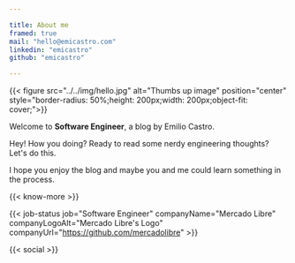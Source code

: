 ```yaml
---

title: About me
framed: true
mail: "hello@emicastro.com"
linkedin: "emicastro"
github: "emicastro"

---
```

{{< figure src="../../img/hello.jpg" alt="Thumbs up image" position="center" style="border-radius: 50%;height: 200px;width: 200px;object-fit: cover;">}}

Welcome to **Software Engineer**, a blog by Emilio Castro.

Hey! How you doing? Ready to read some nerdy engineering thoughts? Let's do this.

I hope you enjoy the blog and maybe you and me could learn something in the process.

{{< know-more >}}

{{< job-status job="Software Engineer" companyName="Mercado Libre" companyLogoAlt="Mercado Libre's Logo" companyUrl="https://github.com/mercadolibre" >}}

{{< social >}}